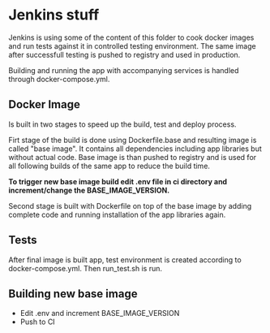 # Jenkins stuff

Jenkins is using some of the content of this folder to cook docker images and run tests
against it in controlled testing environment. The same image after
successfull testing is pushed to registry and used in production.

Building and running the app with accompanying services is handled through docker-compose.yml.

## Docker Image

Is built in two stages to speed up the build, test and deploy process.

Firt stage of the build is done using Dockerfile.base and resulting image is called "base image".
It contains all dependencies including app libraries but without actual code.
Base image is than pushed to registry and is used for all following builds
of the same app to reduce the build time.

**To trigger new base image build edit .env file in ci directory and increment/change the BASE_IMAGE_VERSION.**

Second stage is built with Dockerfile on top of the base image by adding complete code and running installation of the app libraries again.

## Tests

After final image is built app, test environment is created according to
docker-compose.yml. Then run_test.sh is run.

## Building new base image

- Edit .env and increment BASE_IMAGE_VERSION
- Push to CI
